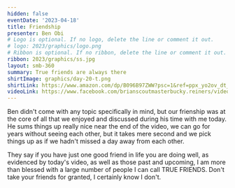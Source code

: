 ```yaml
---
hidden: false
eventDate: '2023-04-18'
title: Friendship
presenter: Ben Obi
# Logo is optional. If no logo, delete the line or comment it out.
# logo: 2023/graphics/logo.png
# Ribbon is optional. If no ribbon, delete the line or comment it out.
ribbon: 2023/graphics/ss.jpg
layout: smb-360
summary: True friends are always there
shirtImage: graphics/day-20-t.png
shirtLink: https://www.amazon.com/dp/B096B97ZWW?psc=1&ref=ppx_yo2ov_dt_b_product_details&customId=B07537PKB3
videoLink: https://www.facebook.com/brianscoutmasterbucky.reiners/videos/234668625809555
---
```


Ben didn't come with any topic specifically in mind, but our frienship was at the core of all that we enjoyed and discussed during his time with me today.  He sums things up really nice near the end of the video, we can go for years without seeing each other, but it takes mere second and we pick things up as if we hadn't missed a day away from each other.

They say if you have just one good friend in life you are doing well, as evidenced by today's video, as well as those past and upcoming, I am more than blessed with a large number of people I can call TRUE FRIENDS. Don't take your friends for granted, I certainly know I don't.
